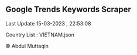 

## Google Trends Keywords Scraper 
 
Last Update 15-03-2023 , 22:53:08

Country List :
VIETNAM.json



© Abdul Muttaqin 
